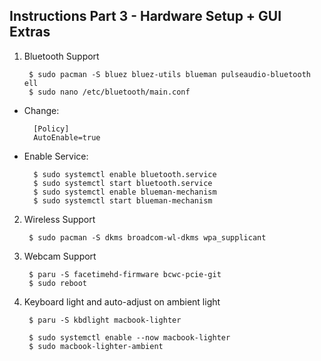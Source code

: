 ## Instructions Part 3 - Hardware Setup + GUI Extras

1. Bluetooth Support

        $ sudo pacman -S bluez bluez-utils blueman pulseaudio-bluetooth ell
        $ sudo nano /etc/bluetooth/main.conf
- Change: 

        [Policy]
        AutoEnable=true

- Enable Service:

        $ sudo systemctl enable bluetooth.service
        $ sudo systemctl start bluetooth.service
        $ sudo systemctl enable blueman-mechanism
        $ sudo systemctl start blueman-mechanism

2. Wireless Support

        $ sudo pacman -S dkms broadcom-wl-dkms wpa_supplicant

3. Webcam Support


        $ paru -S facetimehd-firmware bcwc-pcie-git
        $ sudo reboot


4. Keyboard light and auto-adjust on ambient light

        $ paru -S kbdlight macbook-lighter

        $ sudo systemctl enable --now macbook-lighter
        $ sudo macbook-lighter-ambient
